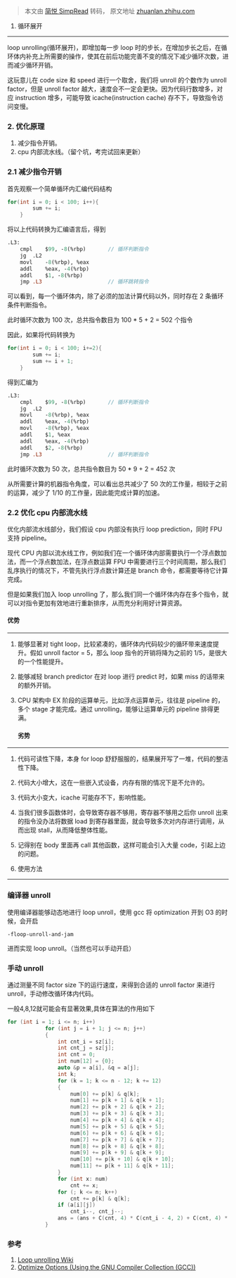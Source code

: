 > 本文由 [简悦 SimpRead](http://ksria.com/simpread/) 转码， 原文地址 [zhuanlan.zhihu.com](https://zhuanlan.zhihu.com/p/568399721)

1. 循环展开
-------

loop unrolling(循环展开)，即增加每一步 loop 时的步长，在增加步长之后，在循环体内补充上所需要的操作，使其在前后功能完善不变的情况下减少循环次数，进而减少循环开销。

这玩意儿在 code size 和 speed 进行一个取舍，我们将 unroll 的个数作为 unroll factor，但是 unroll factor 越大，速度会不一定会更快。因为代码行数增多，对应 instruction 增多，可能导致 icache(instruction cache) 存不下，导致指令访问变慢。

### 2. 优化原理

1.  减少指令开销。
2.  cpu 内部流水线。（留个坑，考完试回来更新）

### 2.1 减少指令开销

首先观察一个简单循环内汇编代码结构

```cpp
for(int i = 0; i < 100; i++){
        sum += i;
    }
```

将以上代码转换为汇编语言后，得到

```systemverilog
.L3:
    cmpl    $99, -8(%rbp)       // 循环判断指令
    jg  .L2                    
    movl    -8(%rbp), %eax      
    addl    %eax, -4(%rbp)
    addl    $1, -8(%rbp)        
    jmp .L3                     // 循环跳转指令
```

可以看到，每一个循环体内，除了必须的加法计算代码以外，同时存在 2 条循环条件判断指令。

此时循环次数为 100 次，总共指令数目为 100 * 5 + 2 = 502 个指令

因此，如果将代码转换为

```cpp
for(int i = 0; i < 100; i+=2){
        sum += i;
        sum += i + 1;
    }
```

得到汇编为

```systemverilog
.L3:
    cmpl    $99, -8(%rbp)       // 循环判断指令
    jg  .L2
    movl    -8(%rbp), %eax
    addl    %eax, -4(%rbp)
    movl    -8(%rbp), %eax
    addl    $1, %eax
    addl    %eax, -4(%rbp)
    addl    $2, -8(%rbp)
    jmp .L3                     // 循环判断指令
```

此时循环次数为 50 次，总共指令数目为 50 * 9 + 2 = 452 次

从所需要计算的机器指令角度，可以看出总共减少了 50 次的工作量，相较于之前的运算，减少了 1/10 的工作量，因此能完成计算的加速。

### 2.2 优化 cpu 内部流水线

优化内部流水线部分，我们假设 cpu 内部没有执行 loop prediction，同时 FPU 支持 pipeline。

现代 CPU 内部以流水线工作，例如我们在一个循环体内部需要执行一个浮点数加法，而一个浮点数加法，在浮点数运算 FPU 中需要进行三个时间周期，那么我们乱序执行的情况下，不管先执行浮点数计算还是 branch 命令，都需要等待它计算完成。

但是如果我们加入 loop unrolling 了，那么我们同一个循环体内存在多个指令，就可以对指令更加有效地进行重新排序，从而充分利用好计算资源。

#### 优势

-----

1. 能够显著对 tight loop，比较紧凑的，循环体内代码较少的循环带来速度提升。假如 unroll factor = 5，那么 loop 指令的开销将降为之前的 1/5，是很大的一个性能提升。

2. 能够减轻 branch predictor 在对 loop 进行 predict 时，如果 miss 的话带来的额外开销。

3. CPU 架构中 EX 阶段的运算单元，比如浮点运算单元，往往是 pipeline 的，多个 stage 才能完成。通过 unrolling，能够让运算单元的 pipeline 排得更满。

	#### 劣势
-----

1.  代码可读性下降，本身 for loop 舒舒服服的，结果展开写了一堆，代码的整洁性下降。
2.  代码大小增大，这在一些嵌入式设备，内存有限的情况下是不允许的。
3.  代码大小变大，icache 可能存不下，影响性能。
4.  当我们很多函数体时，会导致寄存器不够用，寄存器不够用之后你 unroll 出来的指令没办法将数据 load 到寄存器里面，就会导致多次对内存进行调用，从而出现 stall，从而降低整体性能。
5.  记得别在 body 里面再 call 其他函数，这样可能会引入大量 code，引起上边的问题。

5. 使用方法
-------

### 编译器 unroll

使用编译器能够动态地进行 loop unroll，使用 gcc 将 optimization 开到 O3 的时候，会开启

```
-floop-unroll-and-jam
```

进而实现 loop unroll。（当然也可以手动开启）

### 手动 unroll

通过测量不同 factor size 下的运行速度，来得到合适的 unroll factor 来进行 unroll，手动修改循环体内代码。

一般4,8,12就可能会有显著效果,具体在算法的作用如下

```cpp
for (int i = 1; i <= n; i++)
            for (int j = i + 1; j <= n; j++)
            {
                int cnt_i = sz[i];
                int cnt_j = sz[j];
                int cnt = 0;
                int num[12] = {0};
                auto &p = a[i], &q = a[j];
                int k;
                for (k = 1; k <= n - 12; k += 12)
                {
                    num[0] += p[k] & q[k];
                    num[1] += p[k + 1] & q[k + 1];
                    num[2] += p[k + 2] & q[k + 2];
                    num[3] += p[k + 3] & q[k + 3];
                    num[4] += p[k + 4] & q[k + 4];
                    num[5] += p[k + 5] & q[k + 5];
                    num[6] += p[k + 6] & q[k + 6];
                    num[7] += p[k + 7] & q[k + 7];
                    num[8] += p[k + 8] & q[k + 8];
                    num[9] += p[k + 9] & q[k + 9];
                    num[10] += p[k + 10] & q[k + 10];
                    num[11] += p[k + 11] & q[k + 11];
                }
                for (int x: num)
                    cnt += x;
                for (; k <= n; k++)
                    cnt += p[k] & q[k];
                if (a[i][j])
                    cnt_i--, cnt_j--;
                ans = (ans + C(cnt, 4) * C(cnt_i - 4, 2) + C(cnt, 4) * C(cnt_j - 4, 2)) % mod;
            }
```



### 参考

1.  [Loop unrolling Wiki](https://en.wikipedia.org/wiki/Loop_unrolling#Disadvantages)
2.  [Optimize Options (Using the GNU Compiler Collection (GCC))](https://gcc.gnu.org/onlinedocs/gcc/Optimize-Options.html)